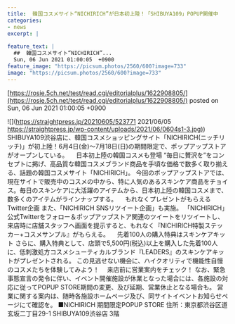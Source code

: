 ```yaml
---
title:  韓国コスメサイト“NICHIRICH”が日本初上陸！「SHIBUYA109」POPUP開催中  
categories:
- news
excerpt: |
  
feature_text: |
  ##  韓国コスメサイト“NICHIRICH”...
  Sun, 06 Jun 2021 01:00:05  +0900
feature_image: "https://picsum.photos/2560/600?image=733"
image: "https://picsum.photos/2560/600?image=733"
---
```


[https://rosie.5ch.net/test/read.cgi/editorialplus/1622908805/](https://rosie.5ch.net/test/read.cgi/editorialplus/1622908805/)
posted on Sun, 06 Jun 2021 01:00:05  +0900

<!--more-->

![](https://straightpress.jp/20210605/523771 2021/06/05 [https://straightpress.jp/wp-content/uploads/2021/06/0604s1-3.jpg)](https://straightpress.jp/wp-content/uploads/2021/06/0604s1-3.jpg)) SHIBUYA109渋谷店に、韓国コスメショッピングサイト「NICHIRICH(ニッチリッチ)」が初上陸！6月4日(金)〜7月18日(日)の期間限定で、ポップアップストアがオープンしている。 　日本初上陸の韓国コスメも登場 “毎日に贅沢を”をコンセプトに掲げ、高品質な韓国コスメブランド商品を手頃な価格で数多く取り揃える、話題の韓国コスメサイト「NICHIRICH」。 今回のポップアップストアでは、現在サイトで販売中のコスメの中から、特に人気のあるスキンケア商品をチョイス。毎日のスキンケアに大活躍のアイテムから、日本初上陸の韓国コスメまで、数多くのアイテムがラインナップする。 　もれなくプレゼントがもらえるTwitter企画 また、「NICHIRICH SNSリツイート企画」も実施。 「NICHIRICH」公式Twitterをフォロー＆ポップアップストア関連のツイートをリツイートし、来店時に店舗スタッフへ画面を提示すると、もれなく『NICHIRICH特製ステッカー+コスメサンプル』がもらえる。 　先着100人の購入特典はスキンケアキット さらに、購入特典として、店頭で5,500円(税込)以上を購入した先着100人に、低刺激処方コスメシューティカルブランド『LEADERS』のスキンケアキットがプレゼントされる。 この見逃せない機会に、ハイクオリティで機能性自慢のコスメたちを体験してみよう！ 　来店前に営業案内をチェック！ なお、緊急事態宣言の発令に伴い、イベント開催施設が休業となった場合には、各施設の対応に従ってPOPUP STORE期間の変更、及び延期、営業休止となる場合も。 営業に関する案内は、随時各施設ホームページ及び、同サイトイベントお知らせページにて確認を。 ■NICHIRICH 期間限定POPUP STORE 住所：東京都渋谷区道玄坂二丁目29-1 SHIBUYA109渋谷店 3階
